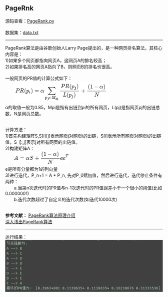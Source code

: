 ## PageRnk
源码查看：[PageRank.py](PageRank.py) <br>
<br>
数据集：[data.txt](data.txt) <br>

***
PageRank算法是由谷歌创始人Larry Page提出的，是一种网页排名算法，其核心内容是：<br>
1)如果多个网页都指向网页A，这网页A的排名较高；<br>
2)如果排名高的网页A指向了B，则网页B的排名也很高。<br>
<br>
一般网页的PR值的计算公式如下：<br>
&emsp;&emsp;![pr](imgs/pr.png) <br>
&alpha;的取值一般为0.85，Mpi是指有出链到pi的所有网页，L(pj)是指网页pj的出链总数，N是网页总数。<br>
<br>

计算方法：<br>
1)首先构建矩阵S,S[i][j]表示网页j对网页i的出链，S[i]表示所有网页对网页i的出链值，S【:,j]表示j对所有网页的出链值。<br>
2)构建矩阵A：<br>
&emsp;&emsp;![a](imgs/a.png)<br>
e是所有分量都为1的列向量<br>
3)进行迭代，P_n+1 = A \* P_n, 先对P_0赋初值，然后进行迭代，迭代停止条件有两种：<br>
&emsp;&emsp;a.当第n次迭代时的PR值与n-1次迭代时的PR值误差小于一个很小的阈值(比如0.0000001)<br>
&emsp;&emsp;b.迭代次数超过了自定义的迭代次数(如迭代10000次)<br>
<br>

**参考文献：**
[PageRank算法原理介绍](https://blog.csdn.net/u012421852/article/details/80290411)<br>
[深入浅出PageRank算法](https://segmentfault.com/a/1190000000711128#articleHeader0)<br>

***
运行结果：<br>
![result](imgs/result.png)